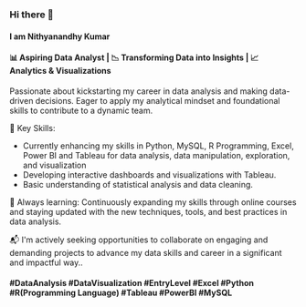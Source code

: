 ### Hi there 👋
#### I am Nithyanandhy Kumar
<!--
**Nithyanandhy/Nithyanandhy** is a ✨ _special_ ✨ repository because its `README.md` (this file) appears on your GitHub profile.

Here are some ideas to get you started:

- 🔭 I’m currently working on ...
- 🌱 I’m currently learning ...
- 👯 I’m looking to collaborate on ...
- 🤔 I’m looking for help with ...
- 💬 Ask me about ...
- 📫 How to reach me: ...
- 😄 Pronouns: ...
- ⚡ Fun fact: ...
-->

#### 📊 Aspiring Data Analyst | 📉 Transforming Data into Insights | 📈 Analytics & Visualizations

Passionate about kickstarting my career in data analysis and making data-driven decisions. Eager to apply my analytical mindset and foundational skills to contribute to a dynamic team.

🌟 Key Skills:
- Currently enhancing my skills in Python, MySQL, R Programming, Excel, Power BI and Tableau for data analysis, data manipulation, exploration, and visualization
- Developing interactive dashboards and visualizations with Tableau.
- Basic understanding of statistical analysis and data cleaning.
  
🌱 Always learning: Continuously expanding my skills through online courses and staying updated with the new techniques, tools, and best practices in data analysis.

📬 I'm actively seeking opportunities to collaborate on engaging and demanding projects to advance my data skills and career in a significant and impactful way..

#### #DataAnalysis #DataVisualization #EntryLevel #Excel #Python #R(Programming Language) #Tableau #PowerBI #MySQL

